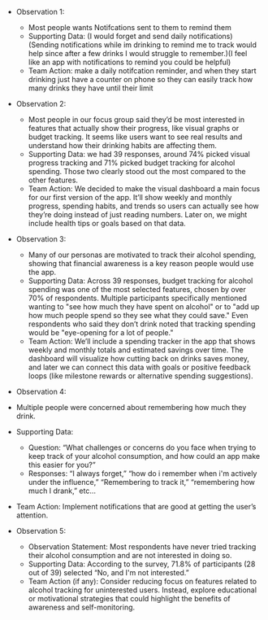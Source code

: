 - Observation 1:
  - Most people wants Notifcations sent to them to remind them
  - Supporting Data: (I would forget and send daily notifications)(Sending notifications while im drinking to remind me to track would help since after a few drinks I would struggle to remember.)(I feel like an app with notifications to remind you could be helpful)
  - Team Action: make a daily notifcation reminder, and when they start drinking just have a counter on phone so they can easily track how many drinks they have until their limit

- Observation 2:
  - Most people in our focus group said they’d be most interested in features that actually show their progress, like visual graphs or budget tracking. It seems like users want to see real results and understand how their drinking habits are affecting them. 
  - Supporting Data: we had 39 responses, around 74% picked visual progress tracking and 71% picked budget tracking for alcohol spending. Those two clearly stood out the most compared to the other features.
  - Team Action: We decided to make the visual dashboard a main focus for our first version of the app. It’ll show weekly and monthly progress, spending habits, and trends so users can actually see how they’re doing instead of just reading numbers. Later on, we might include health tips or goals based on that data.

- Observation 3:
  - Many of our personas are motivated to track their alcohol spending, showing that financial awareness is a key reason people would use the app.
  - Supporting Data: Across 39 responses, budget tracking for alcohol spending was one of the most selected features, chosen by over 70% of respondents. Multiple participants specifically mentioned wanting to "see how much they have spent on alcohol" or to "add up how much people spend so they see what they could save." Even respondents who said they don’t drink noted that tracking spending would be "eye-opening for a lot of people."
  - Team Action: We’ll include a spending tracker in the app that shows weekly and monthly totals and estimated savings over time. The dashboard will visualize how cutting back on drinks saves money, and later we can connect this data with goals or positive feedback loops (like milestone rewards or alternative spending suggestions).
 
- Observation 4:
- Multiple people were concerned about remembering how much they drink.
- Supporting Data:
  - Question: “What challenges or concerns do you face when trying to keep track of your alcohol consumption, and how could an app make this easier for you?”
  - Responses: “I always forget,” “how do i remember when i'm actively under the influence,” “Remembering to track it,” “remembering how much I drank,” etc…
- Team Action: Implement notifications that are good at getting the user’s attention.

- Observation 5:
  - Observation Statement:
    Most respondents have never tried tracking their alcohol consumption and are not interested in doing so.
  - Supporting Data:
    According to the survey, 71.8% of participants (28 out of 39) selected “No, and I'm not interested.”
  - Team Action (if any):
    Consider reducing focus on features related to alcohol tracking for uninterested users. Instead, explore educational or motivational strategies that could highlight the benefits of awareness and self-monitoring.

